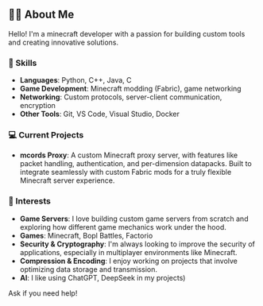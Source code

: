 ## 👨‍💻 About Me

Hello! I'm a minecraft developer with a passion for building custom tools and creating innovative solutions.

### 🔧 Skills
- **Languages**: Python, C++, Java, C
- **Game Development**: Minecraft modding (Fabric), game networking
- **Networking**: Custom protocols, server-client communication, encryption
- **Other Tools**: Git, VS Code, Visual Studio, Docker

### 💻 Current Projects
- **mcords Proxy**: A custom Minecraft proxy server, with features like packet handling, authentication, and per-dimension datapacks. Built to integrate seamlessly with custom Fabric mods for a truly flexible Minecraft server experience.

### 📂 Interests
- **Game Servers**: I love building custom game servers from scratch and exploring how different game mechanics work under the hood.
- **Games**: Minecraft, Bopl Battles, Factorio
- **Security & Cryptography**: I'm always looking to improve the security of applications, especially in multiplayer environments like Minecraft.
- **Compression & Encoding**: I enjoy working on projects that involve optimizing data storage and transmission.
- **AI**: I like using ChatGPT, DeepSeek in my projects)

Ask if you need help!
